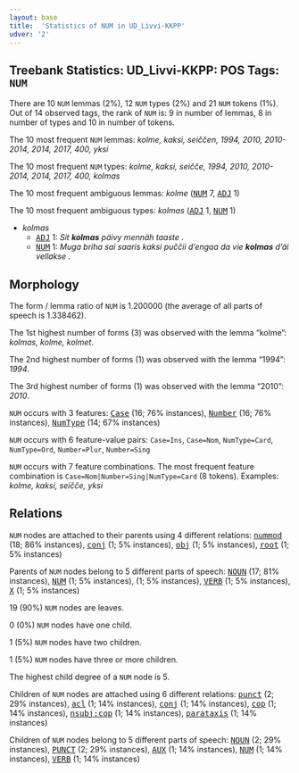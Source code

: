 ```yaml
---
layout: base
title:  'Statistics of NUM in UD_Livvi-KKPP'
udver: '2'
---
```


## Treebank Statistics: UD_Livvi-KKPP: POS Tags: `NUM`

There are 10 `NUM` lemmas (2%), 12 `NUM` types (2%) and 21 `NUM` tokens (1%).
Out of 14 observed tags, the rank of `NUM` is: 9 in number of lemmas, 8 in number of types and 10 in number of tokens.

The 10 most frequent `NUM` lemmas: <em>kolme, kaksi, seiččen, 1994, 2010, 2010-2014, 2014, 2017, 400, yksi</em>

The 10 most frequent `NUM` types:  <em>kolme, kaksi, seičče, 1994, 2010, 2010-2014, 2014, 2017, 400, kolmas</em>

The 10 most frequent ambiguous lemmas: <em>kolme</em> (<tt><a href="olo_kkpp-pos-NUM.html">NUM</a></tt> 7, <tt><a href="olo_kkpp-pos-ADJ.html">ADJ</a></tt> 1)

The 10 most frequent ambiguous types:  <em>kolmas</em> (<tt><a href="olo_kkpp-pos-ADJ.html">ADJ</a></tt> 1, <tt><a href="olo_kkpp-pos-NUM.html">NUM</a></tt> 1)


* <em>kolmas</em>
  * <tt><a href="olo_kkpp-pos-ADJ.html">ADJ</a></tt> 1: <em>Sit <b>kolmas</b> päivy mennäh taaste .</em>
  * <tt><a href="olo_kkpp-pos-NUM.html">NUM</a></tt> 1: <em>Muga briha sai saaris kaksi puččii d’engaa da vie <b>kolmas</b> d’äi vellakse .</em>

## Morphology

The form / lemma ratio of `NUM` is 1.200000 (the average of all parts of speech is 1.338462).

The 1st highest number of forms (3) was observed with the lemma “kolme”: <em>kolmas, kolme, kolmet</em>.

The 2nd highest number of forms (1) was observed with the lemma “1994”: <em>1994</em>.

The 3rd highest number of forms (1) was observed with the lemma “2010”: <em>2010</em>.

`NUM` occurs with 3 features: <tt><a href="olo_kkpp-feat-Case.html">Case</a></tt> (16; 76% instances), <tt><a href="olo_kkpp-feat-Number.html">Number</a></tt> (16; 76% instances), <tt><a href="olo_kkpp-feat-NumType.html">NumType</a></tt> (14; 67% instances)

`NUM` occurs with 6 feature-value pairs: `Case=Ins`, `Case=Nom`, `NumType=Card`, `NumType=Ord`, `Number=Plur`, `Number=Sing`

`NUM` occurs with 7 feature combinations.
The most frequent feature combination is `Case=Nom|Number=Sing|NumType=Card` (8 tokens).
Examples: <em>kolme, kaksi, seičče, yksi</em>


## Relations

`NUM` nodes are attached to their parents using 4 different relations: <tt><a href="olo_kkpp-dep-nummod.html">nummod</a></tt> (18; 86% instances), <tt><a href="olo_kkpp-dep-conj.html">conj</a></tt> (1; 5% instances), <tt><a href="olo_kkpp-dep-obj.html">obj</a></tt> (1; 5% instances), <tt><a href="olo_kkpp-dep-root.html">root</a></tt> (1; 5% instances)

Parents of `NUM` nodes belong to 5 different parts of speech: <tt><a href="olo_kkpp-pos-NOUN.html">NOUN</a></tt> (17; 81% instances), <tt><a href="olo_kkpp-pos-NUM.html">NUM</a></tt> (1; 5% instances),  (1; 5% instances), <tt><a href="olo_kkpp-pos-VERB.html">VERB</a></tt> (1; 5% instances), <tt><a href="olo_kkpp-pos-X.html">X</a></tt> (1; 5% instances)

19 (90%) `NUM` nodes are leaves.

0 (0%) `NUM` nodes have one child.

1 (5%) `NUM` nodes have two children.

1 (5%) `NUM` nodes have three or more children.

The highest child degree of a `NUM` node is 5.

Children of `NUM` nodes are attached using 6 different relations: <tt><a href="olo_kkpp-dep-punct.html">punct</a></tt> (2; 29% instances), <tt><a href="olo_kkpp-dep-acl.html">acl</a></tt> (1; 14% instances), <tt><a href="olo_kkpp-dep-conj.html">conj</a></tt> (1; 14% instances), <tt><a href="olo_kkpp-dep-cop.html">cop</a></tt> (1; 14% instances), <tt><a href="olo_kkpp-dep-nsubj-cop.html">nsubj:cop</a></tt> (1; 14% instances), <tt><a href="olo_kkpp-dep-parataxis.html">parataxis</a></tt> (1; 14% instances)

Children of `NUM` nodes belong to 5 different parts of speech: <tt><a href="olo_kkpp-pos-NOUN.html">NOUN</a></tt> (2; 29% instances), <tt><a href="olo_kkpp-pos-PUNCT.html">PUNCT</a></tt> (2; 29% instances), <tt><a href="olo_kkpp-pos-AUX.html">AUX</a></tt> (1; 14% instances), <tt><a href="olo_kkpp-pos-NUM.html">NUM</a></tt> (1; 14% instances), <tt><a href="olo_kkpp-pos-VERB.html">VERB</a></tt> (1; 14% instances)

